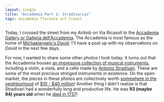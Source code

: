```yaml
---
layout: single
title: "Accademia Part 1: Stradivarius"
tags: accademia florence art travel
---
```


Today, I crossed the street from my Airbnb on Via Ricasoli to the [Accademia Gallery or Galleria dell'Accademia](http://en.wikipedia.org/wiki/Galleria_dell'Accademia). The Accademia is most famous as the home of [Michaelangelo's *David*](http://en.wikipedia.org/wiki/David_(Michelangelo)). I'll have a post up with my observations on *David* in the next few days. 

For now, I wanted to share some other photos I took today. It turns out that the Accademia houses [an impressive collection of musical instruments](http://www.accademia.org/explore-museum/halls/museum-musical-instruments/), including a violin, a viola, and a cello made by [Antonio Stradivari](http://en.wikipedia.org/wiki/Antonio_Stradivari).  These are some of the most precious stringed instruments in existence. On the open market, the pieces in these photos are collectively worth [somewhere in the neighborhood](http://www.cmuse.org/12-most-expensive-violins/) of [$10 - $40 million](http://www.bloomberg.com/bw/articles/2014-06-26/worlds-most-expensive-instrument-stradivarius-viola-fails-to-sell)! Another thing I didn't realize is that Stradivari had a wonderfully long and productive life. He was **93 (maybe 94) years old** when he [died in 1737](http://en.wikipedia.org/wiki/Antonio_Stradivari#.22Golden.22_period_and_later_years)!
